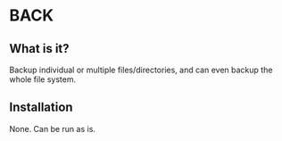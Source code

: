 # BACK

## What is it?

Backup individual or multiple files/directories, and can even backup the whole
file system.

## Installation

None. Can be run as is.

